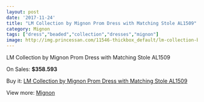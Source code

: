 ```yaml
---
layout: post
date: '2017-11-24'
title: "LM Collection by Mignon Prom Dress with Matching Stole AL1509"
category: Mignon
tags: ["dress","beaded","collection","dresses","mignon"]
image: http://img.princessan.com/11546-thickbox_default/lm-collection-by-mignon-prom-dress-with-matching-stole-al1509.jpg
---
```

LM Collection by Mignon Prom Dress with Matching Stole AL1509

On Sales: **$358.593**
<a href="https://www.princessan.com/en/mignon/5405-lm-collection-by-mignon-prom-dress-with-matching-stole-al1509.html"><amp-img layout="responsive" width="600" height="600" src="//img.princessan.com/11546-thickbox_default/lm-collection-by-mignon-prom-dress-with-matching-stole-al1509.jpg" alt="LM Collection by Mignon Prom Dress with Matching Stole AL1509 0" /></a>
<a href="https://www.princessan.com/en/mignon/5405-lm-collection-by-mignon-prom-dress-with-matching-stole-al1509.html"><amp-img layout="responsive" width="600" height="600" src="//img.princessan.com/11547-thickbox_default/lm-collection-by-mignon-prom-dress-with-matching-stole-al1509.jpg" alt="LM Collection by Mignon Prom Dress with Matching Stole AL1509 1" /></a>

Buy it: [LM Collection by Mignon Prom Dress with Matching Stole AL1509](https://www.princessan.com/en/mignon/5405-lm-collection-by-mignon-prom-dress-with-matching-stole-al1509.html "LM Collection by Mignon Prom Dress with Matching Stole AL1509")

View more: [Mignon](https://www.princessan.com/en/44-mignon "Mignon")
